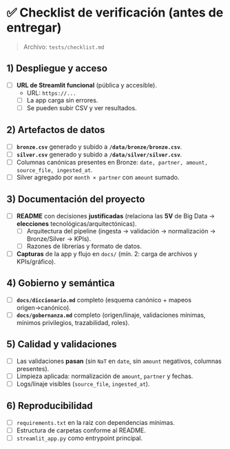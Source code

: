 # ✅ Checklist de verificación (antes de entregar)

> Archivo: `tests/checklist.md`

## 1) Despliegue y acceso
- [ ] **URL de Streamlit funcional** (pública y accesible).
  - URL: `https://...`
  - [ ] La app carga sin errores.
  - [ ] Se pueden subir CSV y ver resultados.

## 2) Artefactos de datos
- [ ] **`bronze.csv`** generado y subido a **`/data/bronze/bronze.csv`**.
- [ ] **`silver.csv`** generado y subido a **`/data/silver/silver.csv`**.
- [ ] Columnas canónicas presentes en Bronze: `date, partner, amount, source_file, ingested_at`.
- [ ] Silver agregado por `month × partner` con `amount` sumado.

## 3) Documentación del proyecto
- [ ] **README** con decisiones **justificadas** (relaciona las **5V** de Big Data → **elecciones** tecnológicas/arquitectónicas).
  - [ ] Arquitectura del pipeline (ingesta → validación → normalización → Bronze/Silver → KPIs).
  - [ ] Razones de librerías y formato de datos.
- [ ] **Capturas** de la app y flujo en `docs/` (mín. 2: carga de archivos y KPIs/gráfico).

## 4) Gobierno y semántica
- [ ] **`docs/diccionario.md`** completo (esquema canónico + mapeos origen→canónico).
- [ ] **`docs/gobernanza.md`** completo (origen/linaje, validaciones mínimas, mínimos privilegios, trazabilidad, roles).

## 5) Calidad y validaciones
- [ ] Las validaciones **pasan** (sin `NaT` en `date`, sin `amount` negativos, columnas presentes).
- [ ] Limpieza aplicada: normalización de `amount`, `partner` y fechas.
- [ ] Logs/linaje visibles (`source_file`, `ingested_at`).

## 6) Reproducibilidad
- [ ] `requirements.txt` en la raíz con dependencias mínimas.
- [ ] Estructura de carpetas conforme al README.
- [ ] `streamlit_app.py` como entrypoint principal.
